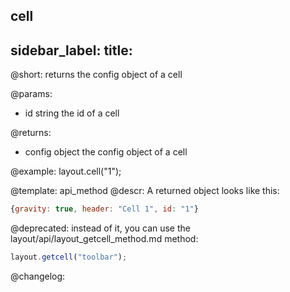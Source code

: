 cell
---
sidebar_label: 
title: 
---          

@short: returns the config object of a cell


@params:
- id	string		the id of a cell

@returns:
- config		object		the config object of a cell


@example:
layout.cell("1");


@template: api_method
@descr:
A returned object looks like this:

~~~js
{gravity: true, header: "Cell 1", id: "1"}
~~~

@deprecated: instead of it, you can use the layout/api/layout_getcell_method.md method:
~~~js
layout.getcell("toolbar");
~~~


@changelog:


